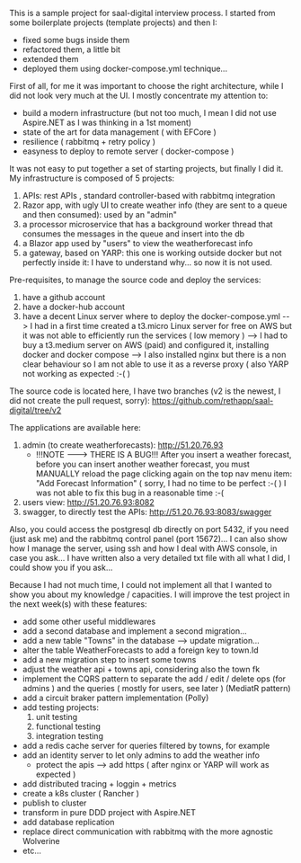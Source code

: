 This is a sample project for saal-digital interview process.
I started from some boilerplate projects (template projects) and then I:
- fixed some bugs inside them
- refactored them, a little bit
- extended them
- deployed them using docker-compose.yml technique...

First of all, for me it was important to choose the right architecture, while I did not look very much at the UI.
I mostly concentrate my attention to:

- build a modern infrastructure (but not too much, I mean I did not use Aspire.NET as I was thinking in a 1st moment)
- state of the art for data management ( with EFCore )
- resilience ( rabbitmq + retry policy )
- easyness to deploy to remote server ( docker-compose )

It was not easy to put together a set of starting projects, but finally I did it.
My infrastructure is composed of 5 projects:

1. APIs: rest APIs , standard controller-based with rabbitmq integration
2. Razor app, with ugly UI to create weather info (they are sent to a queue and then consumed): used by an "admin"
3. a processor microservice that has a background worker thread that consumes the messages in the queue and insert into the db
4. a Blazor app used by "users" to view the weatherforecast info
5. a gateway, based on YARP: this one is working outside docker but not perfectly inside it: I have to understand why... so now it is not used.
 
Pre-requisites, to manage the source code and deploy the services:
1. have a github account
2. have a docker-hub account
3. have a decent Linux server where to deploy the docker-compose.yml
	--> I had in a first time created a t3.micro Linux server for free on AWS but it was not able to efficiently run the services ( low memory )
	--> I had to buy a t3.medium server on AWS (paid) and configured it, installing docker and docker compose
	--> I also installed nginx but there is a non clear behaviour so I am not able to use it as a reverse proxy ( also YARP not working as expected :-( )

The source code is located here, I have two branches (v2 is the newest, I did not create the pull request, sorry):
https://github.com/rethapp/saal-digital/tree/v2

The applications are available here:
1. admin (to create weatherforecasts): http://51.20.76.93
	- !!!NOTE ---> THERE IS A BUG!!! After you insert a weather forecast, before you can insert another weather forecast, 
				you must MANUALLY reload the page clicking again
				on the top nav menu item: "Add Forecast Information" ( sorry, I had no time to be perfect :-( )
				I was not able to fix this bug in a reasonable time :-(
2. users view: http://51.20.76.93:8082
3. swagger, to directly test the APIs: http://51.20.76.93:8083/swagger

Also, you could access the postgresql db directly on port 5432, if you need (just ask me) and the rabbitmq control panel (port 15672)...
I can also show how I manage the server, using ssh and how I deal with AWS console, in case you ask...
I have written also a very detailed txt file with all what I did, I could show you if you ask...

Because I had not much time, I could not implement all that I wanted to show you about my knowledge / capacities.
I will improve the test project in the next week(s) with these features:

- add some other useful middlewares
- add a second database and implement a second migration...
- add a new table "Towns" in the database
	--> update migration...
- alter the table WeatherForecasts to add a foreign key to town.Id
- add a new migration step to insert some towns
- adjust the weather api + towns api, considering also the town fk
- implement the CQRS pattern to separate the add / edit / delete ops (for admins ) and the queries ( mostly for users, see later ) (MediatR pattern)
- add a circuit braker pattern implementation (Polly)
- add testing projects:
	1. unit testing
	2. functional testing
	3. integration testing
- add a redis cache server for queries filtered by towns, for example
- add an identity server to let only admins to add the weather info
	- protect the apis
--> add https ( after nginx or YARP will work as expected )
- add distributed tracing + loggin + metrics
- create a k8s cluster ( Rancher )
- publish to cluster
- transform in pure DDD project with Aspire.NET
- add database replication
- replace direct communication with rabbitmq with the more agnostic Wolverine
- etc...












